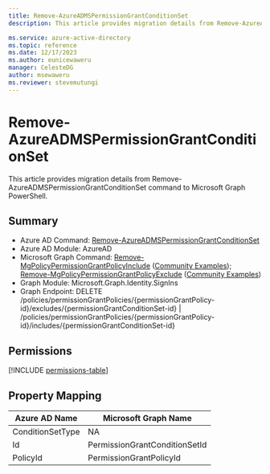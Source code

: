 ```yaml
---
title: Remove-AzureADMSPermissionGrantConditionSet
description: This article provides migration details from Remove-AzureADMSPermissionGrantConditionSet command to Microsoft Graph PowerShell.

ms.service: azure-active-directory
ms.topic: reference
ms.date: 12/17/2023
ms.author: eunicewaweru
manager: CelesteDG
author: msewaweru
ms.reviewer: stevemutungi
---
```


# Remove-AzureADMSPermissionGrantConditionSet

This article provides migration details from Remove-AzureADMSPermissionGrantConditionSet command to Microsoft Graph PowerShell.

## Summary

+ Azure AD Command: [Remove-AzureADMSPermissionGrantConditionSet](/powershell/module/azuread/remove-azureadmspermissiongrantconditionset)
+ Azure AD Module: AzureAD
+ Microsoft Graph Command: [Remove-MgPolicyPermissionGrantPolicyInclude](/powershell/module/microsoft.graph.identity.signins/remove-mgpolicypermissiongrantpolicyinclude) ([Community Examples](https://github.com/orgs/msgraph/discussions?discussions_q=Remove-MgPolicyPermissionGrantPolicyInclude)); [Remove-MgPolicyPermissionGrantPolicyExclude](/powershell/module/microsoft.graph.identity.signins/remove-mgpolicypermissiongrantpolicyexclude) ([Community Examples](https://github.com/orgs/msgraph/discussions?discussions_q=Remove-MgPolicyPermissionGrantPolicyExclude))
+ Graph Module: Microsoft.Graph.Identity.SignIns
+ Graph Endpoint:  DELETE /policies/permissionGrantPolicies/{permissionGrantPolicy-id}/excludes/{permissionGrantConditionSet-id} | /policies/permissionGrantPolicies/{permissionGrantPolicy-id}/includes/{permissionGrantConditionSet-id}

## Permissions

[!INCLUDE [permissions-table](~/graphref/api-reference/v1.0/includes/permissions/permissiongrantpolicy-delete-excludes-permissions.md)]

## Property Mapping

|Azure AD Name|Microsoft Graph Name|
|---|---|
|ConditionSetType|NA|
|Id|PermissionGrantConditionSetId|
|PolicyId|PermissionGrantPolicyId|